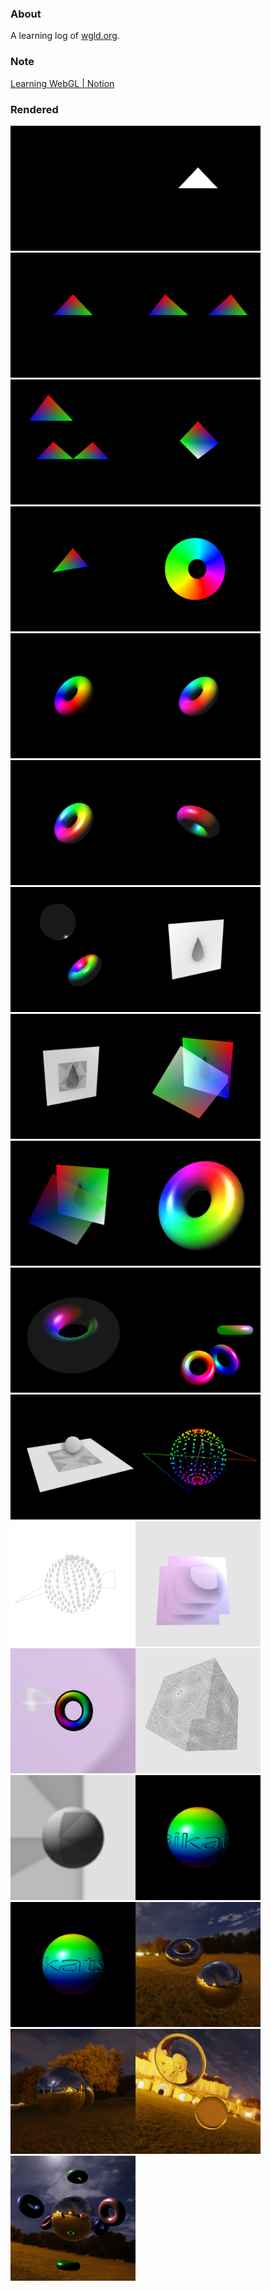 ### About
A learning log of [wgld.org](https://wgld.org/).

### Note
[Learning WebGL | Notion](https://www.notion.so/Learning-WebGL-76235c36fd154a1aac7360f00f5c67c5)

### Rendered
<!--rendered-->
<a href="https://amamagi.github.io/wgld-samples/w007"><img src="w007/thumb.png" alt="w007" width="200"/></a><a href="https://amamagi.github.io/wgld-samples/w011"><img src="w011/thumb.png" alt="w011" width="200"/></a><a href="https://amamagi.github.io/wgld-samples/w015"><img src="w015/thumb.png" alt="w015" width="200"/></a><a href="https://amamagi.github.io/wgld-samples/w016"><img src="w016/thumb.png" alt="w016" width="200"/></a><a href="https://amamagi.github.io/wgld-samples/w017"><img src="w017/thumb.png" alt="w017" width="200"/></a><a href="https://amamagi.github.io/wgld-samples/w018"><img src="w018/thumb.png" alt="w018" width="200"/></a><a href="https://amamagi.github.io/wgld-samples/w019"><img src="w019/thumb.png" alt="w019" width="200"/></a><a href="https://amamagi.github.io/wgld-samples/w020"><img src="w020/thumb.png" alt="w020" width="200"/></a><a href="https://amamagi.github.io/wgld-samples/w021"><img src="w021/thumb.png" alt="w021" width="200"/></a><a href="https://amamagi.github.io/wgld-samples/w022"><img src="w022/thumb.png" alt="w022" width="200"/></a><a href="https://amamagi.github.io/wgld-samples/w023"><img src="w023/thumb.png" alt="w023" width="200"/></a><a href="https://amamagi.github.io/wgld-samples/w024"><img src="w024/thumb.png" alt="w024" width="200"/></a><a href="https://amamagi.github.io/wgld-samples/w025"><img src="w025/thumb.png" alt="w025" width="200"/></a><a href="https://amamagi.github.io/wgld-samples/w026"><img src="w026/thumb.png" alt="w026" width="200"/></a><a href="https://amamagi.github.io/wgld-samples/w027"><img src="w027/thumb.png" alt="w027" width="200"/></a><a href="https://amamagi.github.io/wgld-samples/w029"><img src="w029/thumb.png" alt="w029" width="200"/></a><a href="https://amamagi.github.io/wgld-samples/w030"><img src="w030/thumb.png" alt="w030" width="200"/></a><a href="https://amamagi.github.io/wgld-samples/w032"><img src="w032/thumb.png" alt="w032" width="200"/></a><a href="https://amamagi.github.io/wgld-samples/w033"><img src="w033/thumb.png" alt="w033" width="200"/></a><a href="https://amamagi.github.io/wgld-samples/w034"><img src="w034/thumb.png" alt="w034" width="200"/></a><a href="https://amamagi.github.io/wgld-samples/w035"><img src="w035/thumb.png" alt="w035" width="200"/></a><a href="https://amamagi.github.io/wgld-samples/w036"><img src="w036/thumb.png" alt="w036" width="200"/></a><a href="https://amamagi.github.io/wgld-samples/w037"><img src="w037/thumb.png" alt="w037" width="200"/></a><a href="https://amamagi.github.io/wgld-samples/w038"><img src="w038/thumb.png" alt="w038" width="200"/></a><a href="https://amamagi.github.io/wgld-samples/w039"><img src="w039/thumb.png" alt="w039" width="200"/></a><a href="https://amamagi.github.io/wgld-samples/w040"><img src="w040/thumb.png" alt="w040" width="200"/></a><a href="https://amamagi.github.io/wgld-samples/w041"><img src="w041/thumb.png" alt="w041" width="200"/></a><a href="https://amamagi.github.io/wgld-samples/w042"><img src="w042/thumb.png" alt="w042" width="200"/></a><a href="https://amamagi.github.io/wgld-samples/w043"><img src="w043/thumb.png" alt="w043" width="200"/></a><a href="https://amamagi.github.io/wgld-samples/w044"><img src="w044/thumb.png" alt="w044" width="200"/></a><a href="https://amamagi.github.io/wgld-samples/w045"><img src="w045/thumb.png" alt="w045" width="200"/></a><a href="https://amamagi.github.io/wgld-samples/w046"><img src="w046/thumb.png" alt="w046" width="200"/></a><a href="https://amamagi.github.io/wgld-samples/w047"><img src="w047/thumb.png" alt="w047" width="200"/></a>
<!--rendered-->